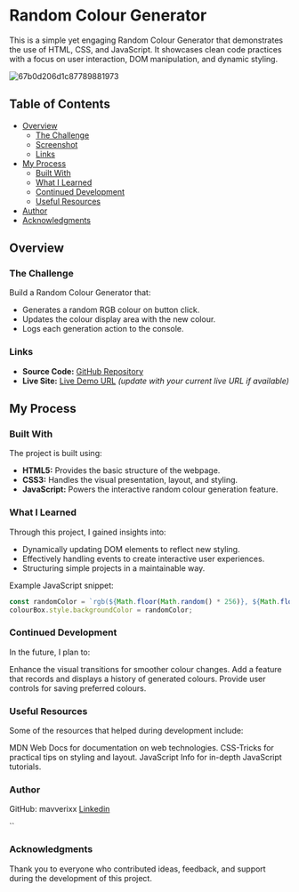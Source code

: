 # Random Colour Generator

This is a simple yet engaging Random Colour Generator that demonstrates the use of HTML, CSS, and JavaScript. It showcases clean code practices with a focus on user interaction, DOM manipulation, and dynamic styling. 

![67b0d206d1c87789881973](https://github.com/user-attachments/assets/b4a91dd7-b4fb-4f81-b722-45c399d59821)

## Table of Contents

- [Overview](#overview)
  - [The Challenge](#the-challenge)
  - [Screenshot](#screenshot)
  - [Links](#links)
- [My Process](#my-process)
  - [Built With](#built-with)
  - [What I Learned](#what-i-learned)
  - [Continued Development](#continued-development)
  - [Useful Resources](#useful-resources)
- [Author](#author)
- [Acknowledgments](#acknowledgments)

## Overview

### The Challenge

Build a Random Colour Generator that:
- Generates a random RGB colour on button click.
- Updates the colour display area with the new colour.
- Logs each generation action to the console.

### Links

- **Source Code:** [GitHub Repository](https://github.com/mavverixx/Random-Colour-Generator)
- **Live Site:** [Live Demo URL](https://your-live-site-url.com)  *(update with your current live URL if available)*

## My Process

### Built With

The project is built using:
- **HTML5:** Provides the basic structure of the webpage.
- **CSS3:** Handles the visual presentation, layout, and styling.
- **JavaScript:** Powers the interactive random colour generation feature.
  
### What I Learned

Through this project, I gained insights into:
- Dynamically updating DOM elements to reflect new styling.
- Effectively handling events to create interactive user experiences.
- Structuring simple projects in a maintainable way.
  
Example JavaScript snippet:
```js
const randomColor = `rgb(${Math.floor(Math.random() * 256)}, ${Math.floor(Math.random() * 256)}, ${Math.floor(Math.random() * 256)})`;
colourBox.style.backgroundColor = randomColor;
```

### Continued Development
In the future, I plan to:

Enhance the visual transitions for smoother colour changes.
Add a feature that records and displays a history of generated colours.
Provide user controls for saving preferred colours.

### Useful Resources

Some of the resources that helped during development include:

MDN Web Docs for documentation on web technologies.
CSS-Tricks for practical tips on styling and layout.
JavaScript Info for in-depth JavaScript tutorials.

### Author

GitHub: mavverixx
[Linkedin](https://www.linkedin.com/in/rikkihenry/) 

``

### Acknowledgments
Thank you to everyone who contributed ideas, feedback, and support during the development of this project.
